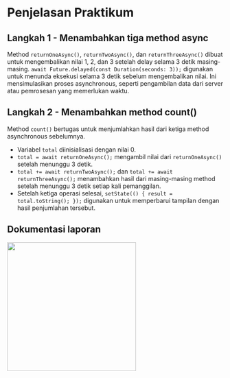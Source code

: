 # Penjelasan Praktikum

## Langkah 1 - Menambahkan tiga method async

Method `returnOneAsync()`, `returnTwoAsync()`, dan `returnThreeAsync()` dibuat untuk mengembalikan nilai 1, 2, dan 3 setelah delay selama 3 detik masing-masing.
`await Future.delayed(const Duration(seconds: 3));` digunakan untuk menunda eksekusi selama 3 detik sebelum mengembalikan nilai.
Ini mensimulasikan proses asynchronous, seperti pengambilan data dari server atau pemrosesan yang memerlukan waktu.

## Langkah 2 - Menambahkan method count()

Method `count()` bertugas untuk menjumlahkan hasil dari ketiga method asynchronous sebelumnya.
- Variabel `total` diinisialisasi dengan nilai 0.
- `total = await returnOneAsync();` mengambil nilai dari `returnOneAsync()` setelah menunggu 3 detik.
- `total += await returnTwoAsync();` dan `total += await returnThreeAsync();` menambahkan hasil dari masing-masing method setelah menunggu 3 detik setiap kali pemanggilan.
- Setelah ketiga operasi selesai, `setState(() { result = total.toString(); });` digunakan untuk memperbarui tampilan dengan hasil penjumlahan tersebut.

## Dokumentasi laporan

<img src="https://github.com/user-attachments/assets/67db7750-9c9f-4341-893e-b9c1de8deda8" width="300">

